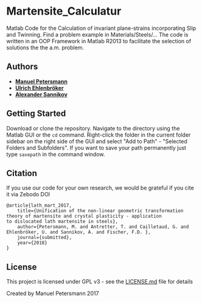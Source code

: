 # Martensite_Calculatur

Matlab Code for the Calculation of invariant plane-strains incorporating Slip and Twinning.
Find a problem example in Materials/Steels/...
The code is written in an OOP Framework in Matlab R2013 to facilitate the selection of solutions the the a.m. problem.

## Authors

* [**Manuel Petersmann**](https://github.com/ManuelPetersmann)
* [**Ulrich Ehlenbröker**](https://github.com/UlrichEhlenbroeker)
* [**Alexander Sannikov**](https://github.com/AlexanderSannikov)

##  Getting Started

Download or clone the repository. Navigate to the directory using the Matlab GUI or the `cd` command.
Right-click the folder in the current folder sidebar on the right side of the GUI and 
select "Add to Path" - "Selected Folders and Subfolders".
If you want to save your path permanently just type `savepath` in the command window.


<!-- 
=======
>>>>>>> 4a3b4f849dbc15db5a505af0f75a102eed9659f9
## Built With
* [Dropwizard](http://www.dropwizard.io/1.0.2/docs/) - The web framework used


## Contributing
Please read [CONTRIBUTING.md](https://gist.github.com/PurpleBooth/b24679402957c63ec426) for details on our code of conduct, and the process for submitting pull requests to us.

## Versioning
<<<<<<< HEAD
-->

## Citation
If you use our code for your own research, we would be grateful if you cite it via
Zebodo DOI
```
@article{lath_mart_2017,
	title={Unification of the non-linear geometric transformation theory of martensite and crystal plasticity - application
to dislocated lath martensite in steels},
	author={Petersmann, M. and Antretter, T. and Cailletaud, G. and Ehlenbröker, U. and Sannikov, A. and Fischer, F.D. },
	journal={submitted},
	year={2018}
}
```

## License

This project is licensed under GPL v3 - see the [LICENSE.md](LICENSE.md) file for details

Created by Manuel Petersmann 2017

<!-- 
## Acknowledgments

* Hat tip to anyone who's code was used
* Inspiration
* etc
-->
